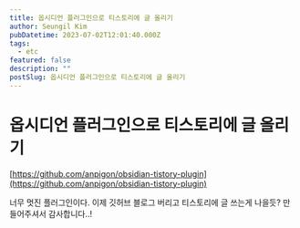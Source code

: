 ```yaml
---
title: 옵시디언 플러그인으로 티스토리에 글 올리기
author: Seungil Kim
pubDatetime: 2023-07-02T12:01:40.000Z
tags:
  - etc
featured: false
description: ""
postSlug: 옵시디언 플러그인으로 티스토리에 글 올리기
---
```

# 옵시디언 플러그인으로 티스토리에 글 올리기

[https://github.com/anpigon/obsidian-tistory-plugin](https://github.com/anpigon/obsidian-tistory-plugin)

너무 멋진 플러그인이다.
이제 깃허브 블로그 버리고 티스토리에 글 쓰는게 나을듯?
만들어주셔서 감사합니다..!
